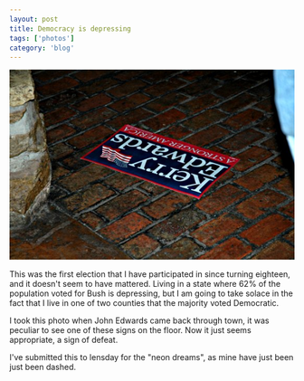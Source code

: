 ```yaml
---
layout: post
title: Democracy is depressing
tags: ['photos']
category: 'blog'
---
```


![Democracy :: Nikon D70 : 1/60s : f/4.5 : Flash : ISO 200](/media/2004/11/democracy.jpg)

This was the first election that I have participated in since turning
eighteen, and it doesn't seem to have mattered. Living in a state where
62% of the population voted for Bush is depressing, but I am going to
take solace in the fact that I live in one of two counties that the
majority voted Democratic.

I took this photo when John Edwards came back through town, it was
peculiar to see one of these signs on the floor. Now it just seems
appropriate, a sign of defeat.

I've submitted this to lensday for the "neon dreams", as mine have just
been just been dashed.

